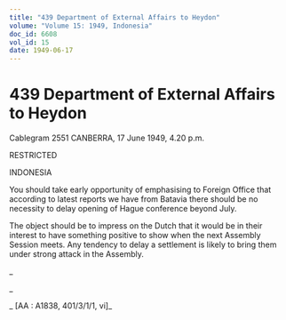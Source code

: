 ```yaml
---
title: "439 Department of External Affairs to Heydon"
volume: "Volume 15: 1949, Indonesia"
doc_id: 6608
vol_id: 15
date: 1949-06-17
---
```


# 439 Department of External Affairs to Heydon

Cablegram 2551 CANBERRA, 17 June 1949, 4.20 p.m.

RESTRICTED

INDONESIA

You should take early opportunity of emphasising to Foreign Office that according to latest reports we have from Batavia there should be no necessity to delay opening of Hague conference beyond July.

The object should be to impress on the Dutch that it would be in their interest to have something positive to show when the next Assembly Session meets. Any tendency to delay a settlement is likely to bring them under strong attack in the Assembly.

_

_

_ [AA : A1838, 401/3/1/1, vi]_
